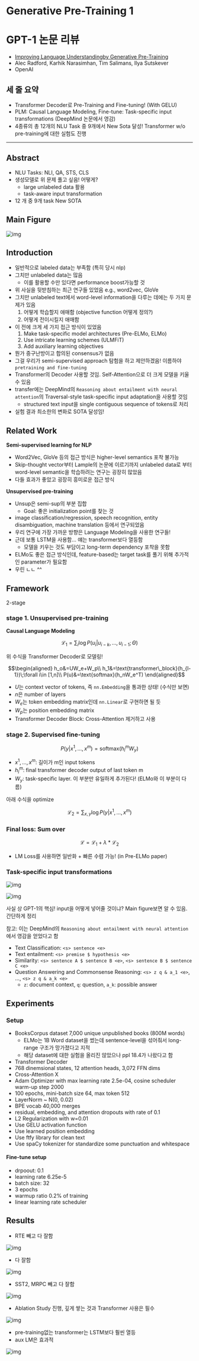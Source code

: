 # Generative Pre-Training 1

# GPT-1 논문 리뷰

- [Improving Language Understandingby Generative Pre-Training](https://openai.com/blog/language-unsupervised/)
- Alec Radford, Karhik Narasimhan, Tim Salimans, Ilya Sutskever
- OpenAI

## 세 줄 요약
- Transformer Decoder로 Pre-Training and Fine-tuning! (With GELU)
- PLM: Causal Language Modeling, Fine-tune: Task-specific input transformations (DeepMind 논문에서 영감)
- 4종류의 총 12개의 NLU Task 중 9개에서 New Sota 달성! Transformer w/o pre-training에 대한 실험도 진행

---

## Abstract
- NLU Tasks: NLI, QA, STS, CLS
- 생성모델로 위 문제 풀고 싶음! 어떻게?
    - large unlabeled data 활용
    - task-aware input transformation
- 12 개 중 9개 task New SOTA

## Main Figure

![img](../../../assets/img/u-stage/gpt1_01.PNG)

## Introduction

- 일반적으로 labeled data는 부족함 (특히 당시 nlp)
- 그치만 unlabeled data는 많음
    - 이를 활용할 수만 있다면 performance boost가능할 것
- 위 사실을 뒷받침하는 최근 연구들 있었음 e.g., word2vec, GloVe
- 그치만 unlabeled text에서 word-level information을 다루는 데에는 두 가지 문제가 있음
    1. 어떻게 학습할지 애매함 (objective function 어떻게 정의?)
    2. 어떻게 전이시킬지 애매함
- 이 전에 크게 세 가지 접근 방식이 있었음
    1. Make task-specific model architectures (Pre-ELMo, ELMo)
    2. Use intricate learning schemes (ULMFiT)
    3. Add auxiliary learning objectives
- 뭔가 중구난방이고 합의된 consensus가 없음
- 그걸 우리가 semi-supervised approach 탐험을 하고 제안하겠음! 이름하야 `pretraining and fine-tuning`
- Transformer의 Decoder 사용할 것임. Self-Attention으로 더 크게 모델을 키울 수 있음
- transfer에는 DeepMind의 `Reasoning about entailment with neural attention`의 Traversal-style task-specific input adaptation을 사용할 것임
    - structured text input을 single contiguous sequence of tokens로 처리
- 실험 결과 최소한의 변화로 SOTA 달성임!

## Related Work

**Semi-supervised learning for NLP**

- Word2Vec, GloVe 등의 접근 방식은 higher-level semantics 포착 불가능
- Skip-thought vector부터 Lample의 논문에 이르기까지 unlabeled data로 부터 word-level semantic을 학습하려는 연구는 굉장히 많았음
- 다들 효과가 좋았고 굉장히 흥미로운 접근 방식

**Unsupervised pre-training**

- Unsup은 semi-sup의 부분 집합
    - Goal: 좋은 initialization point를 찾는 것
- image classification/regression, speech recognition, entity disambiguation, machine translation 등에서 연구되었음
- 우리 연구에 가장 가까운 방향은 Language Modeling을 사용한 연구들!
- 근데 보통 LSTM을 사용함... 얘는 transformer보다 열등함
    - 모델을 키우는 것도 부담이고 long-term dependency 포착을 못함
- ELMo도 좋은 접근 방식인데, feature-based는 target task를 풀기 위해 추가적인 parameter가 필요함
- 우린 ㄴㄴ ^^

## Framework

2-stage

### stage 1. Unsupervised pre-training

**Causal Language Modeling**

$$\mathcal{L}_1=\sum_i \log{P(u_i | u_{i-k},\dots,u_{i-1};\Theta)}$$

위 수식을 Transformer Decoder로 모델링!

$$\begin{aligned}
h_o&=UW_e+W_p\\
h_1&=\text{transformer\_block}(h_{l-1})\;\forall i\in [1,n]\\
P(u)&=\text{softmax}(h_nW_e^T)
\end{aligned}$$

- $U$는 context vector of tokens, 즉 `nn.Embedding`을 통과한 상태! (수식만 보면)
- $n$은 number of layers
- $W_e$는 token embedding matrix인데 `nn.Linear`로 구현하면 될 듯
- $W_p$는 position embedding matrix
- Transformer Decoder Block: Cross-Attention 제거하고 사용

### stage 2. Supervised fine-tuning

$$P(y|x^1,\dots,x^m)=\text{softmax}(h_l^m W_y)$$

- $x^1,\dots,x^m$: 길이가 m인 input tokens
- $h_l^m$: final transformer decoder output of last token m
- $W_y$: task-specific layer. 이 부분만 유일하게 추가된다! (ELMo와 이 부분이 다름)

아래 수식을 optimize

$$\mathcal{L}_2=\sum_{x,y}\log P(y|x^1,\dots,x^m)$$

### Final loss: Sum over

$$\mathcal{L}=\mathcal{L}_1+\lambda*\mathcal{L}_2$$

- LM Loss를 사용하면 일반화 + 빠른 수렴 가능! (in Pre-ELMo paper)

### Task-specific input transformations

![img](../../../assets/img/u-stage/gpt1_01.PNG)

![img](../../../assets/img/u-stage/gpt1_02.PNG)

사실 상 GPT-1의 핵심! input을 어떻게 넣어줄 것이냐? Main figure보면 알 수 있음. 간단하게 정리

참고: 이는 DeepMind의 `Reasoning about entailment with neural attention`에서 영감을 얻었다고 함

- Text Classification: `<s> sentence <e>`
- Text entailment: `<s> premise $ hypothesis <e>`
- Similarity: `<s> sentence A $ sentence B <e>`, `<s> sentence B $ sentence C <e>`
- Question Answering and Commonsense Reasoning: `<s> z q & a_1 <e>`, ..., `<s> z q & a_k <e>`
    - `z`: document context, `q`: question, `a_k`: possible answer

## Experiments

### Setup
- BooksCorpus dataset 7,000 unique unpublished books (800M words)
    - ELMo는 1B Word dataset을 썼는데 sentence-level을 섞어줘서 long-range 구조가 망가졌다고 지적
    - 해당 dataset에 대한 실험을 올리진 않았으나 ppl 18.4가 나왔다고 함
- Transformer Decoder
- 768 dinemsional states, 12 attention heads, 3,072 FFN dims
- Cross-Attention X
- Adam Optimizer with max learning rate 2.5e-04, cosine scheduler warm-up step 2000
- 100 epochs, mini-batch size 64, max token 512
- LayerNorm ~ N(0, 0.02)
- BPE vocab 40,000 merges
- residual, embedding, and attention dropouts with rate of 0.1
- L2 Regularization with w=0.01
- Use GELU activation function
- Use learned position embedding
- Use ftfy library for clean text
- Use spaCy tokenizer for standardize some punctuation and whitespace

#### Fine-tune setup
- drpoout: 0.1
- learning rate 6.25e-5
- batch size: 32
- 3 epochs
- warmup ratio 0.2% of training
- linear learning rate scheduler

## Results

- RTE 빼고 다 잘함

![img](../../../assets/img/u-stage/gpt1_03.PNG)

- 다 잘함

![img](../../../assets/img/u-stage/gpt1_04.PNG)

- SST2, MRPC 빼고 다 잘함

![img](../../../assets/img/u-stage/gpt1_05.PNG)

- Ablation Study 진행, 깊게 쌓는 것과 Transformer 사용은 필수

![img](../../../assets/img/u-stage/gpt1_06.PNG)

- pre-training없는 transformer는 LSTM보다 훨씬 열등
- aux LM은 효과적

![img](../../../assets/img/u-stage/gpt1_07.PNG)
